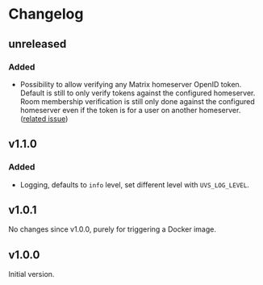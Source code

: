 # Changelog

## unreleased

### Added

* Possibility to allow verifying any Matrix homeserver OpenID token. Default is still to
  only verify tokens against the configured homeserver. Room membership verification
  is still only done against the configured homeserver even if the token is for a user
  on another homeserver. ([related issue](https://github.com/matrix-org/matrix-user-verification-service/issues/3))

## v1.1.0

### Added

* Logging, defaults to `info` level, set different level with `UVS_LOG_LEVEL`.

## v1.0.1

No changes since v1.0.0, purely for triggering a Docker image.

## v1.0.0

Initial version.
